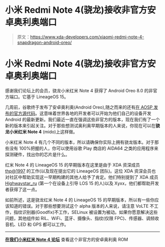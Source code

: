 # 小米 Redmi Note 4(骁龙)接收非官方安卓奥利奥端口

> 原文：<https://www.xda-developers.com/xiaomi-redmi-note-4-snapdragon-android-oreo/>

# 小米 Redmi Note 4(骁龙)接收非官方安卓奥利奥端口

感谢我们论坛上的会员，骁龙小米红米 Note 4 获得了 Android Oreo 8.0 的非官方端口。它基于 LineageOS 15。

几周前，谷歌终于发布了安卓奥利奥(Android Oreo),随之而来的还有[在 AOSP 发布的官方源代码](https://www.xda-developers.com/android-oreo-source-code/)。这意味着世界各地的开发者可以开始为他们自己的设备开发 Android 的最新更新。我们最近一直在强调这些非官方的版本，现在我们有了一个新的版本来引起关注。对于那些想测试奥利奥早期版本的人来说，你现在可以在**骁龙小米红米 Note 4** (mido)上这样做。

小米红米 Note 4 有几个不同的版本，所以请确保你实际上拥有骁龙版本。对于那些没有 100%把握的人，你可以使用谷歌 Play 商店的 AIDA64 之类的应用程序来探测硬件，找出你的芯片是什么。

红米 Note 4 的 LineageOS 15 的早期版本在这里是由于 XDA 资深成员 [thp@1997](https://forum.xda-developers.com/member.php?u=7354828) 的工作(以及现在提出它的 LineageOS 团队)。这位 XDA 资深会员也对社区中帮助实现这一早期构建的其他人给予了肯定。他们特别提到了 XDA 成员 [Highwaystar_ru](https://forum.xda-developers.com/member.php?u=7737930) (第一个在设备上引导 LOS 15 的人)以及 Xyxx，他们都帮助开发者获得了这一点。

如前所述，这是骁龙红米 Note 4 的 LineageOS 15 的早期版本，所以有一些你应该知道的错误。对于那些想要测试这个 alpha 版本的人来说，请注意 VoLTE 不工作，指纹识别器(Goodfix)不工作，SELinux 被设置为被动。如果你愿意解决这些问题，其他组件如 RIL、WiFi、蓝牙、摄像头、指纹(仅限 FPC)、传感器、调频收音机、LED 和 GPS 都可以工作。

* * *

[**在我们小米红米 Note 4 论坛**](https://forum.xda-developers.com/redmi-note-4/xiaomi-redmi-note-4-snapdragon-roms-kernels-recoveries--other-development/rom-lineageos-15-0-t3668291) 查看这个非官方的安卓奥利奥 ROM